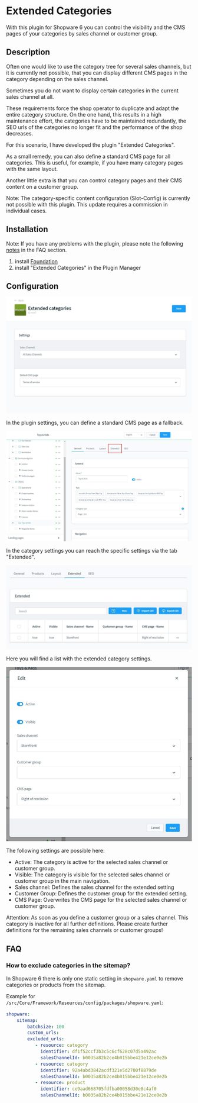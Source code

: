 # Extended Categories

With this plugin for Shopware 6 you can control the visibility and the CMS pages of your categories
by sales channel or customer group.

## Description

Often one would like to use the category tree for several sales channels, but it is currently not possible,
that you can display different CMS pages in the category depending on the sales channel.

Sometimes you do not want to display certain categories in the current sales channel at all.

These requirements force the shop operator to duplicate and adapt the entire category structure.
On the one hand, this results in a high maintenance effort, the categories have to be maintained redundantly,
the SEO urls of the categories no longer fit and the performance of the shop decreases.

For this scenario, I have developed the plugin "Extended Categories".

As a small remedy, you can also define a standard CMS page for all categories. This is
useful, for example, if you have many category pages with the same layout.

Another little extra is that you can control category pages and their CMS content on a customer group.

Note: The category-specific content configuration (Slot-Config) is currently not
possible with this plugin. This update requires a commission in individual cases.

## Installation

Note: If you have any problems with the plugin, please note
the following [notes](../) in the FAQ section.

1. install
   [Foundation](../MoorlFoundation/index.md)
2. install "Extended Categories" in the Plugin Manager

## Configuration

![](images/ec-01.jpg)

In the plugin settings, you can define a standard CMS page as a fallback.

![](images/ec-02.jpg)

In the category settings you can reach the specific settings via the tab "Extended".

![](images/ec-03.jpg)

Here you will find a list with the extended category settings.

![](images/ec-04.jpg)

The following settings are possible here:

- Active: The category is active for the selected sales channel or customer group.
- Visible: The category is visible for the selected sales channel or customer group in the main navigation.
- Sales channel: Defines the sales channel for the extended setting
- Customer Group: Defines the customer group for the extended setting.
- CMS Page: Overwrites the CMS page for the selected sales channel or customer group.

Attention: As soon as you define a customer group or a sales channel. This category is
inactive for all further definitions. Please create further definitions for the remaining sales channels
or customer groups!

## FAQ

### How to exclude categories in the sitemap?

In Shopware 6 there is only one static setting in `shopware.yaml` to remove categories or products from the sitemap.

Example for `/src/Core/Framework/Resources/config/packages/shopware.yaml`:

```YAML
shopware:
    sitemap:
        batchsize: 100
        custom_urls:
        excluded_urls:
           - resource: category
             identifier: df1f52ccf3b3c5c6cf628c07d5a492ac
             salesChannelId: b0035a82b2ce4b015bbe421e12ce0e2b
           - resource: category
             identifier: 92a4abd3842acdf321e5d2700f8879de
             salesChannelId: b0035a82b2ce4b015bbe421e12ce0e2b
           - resource: product
             identifier: ce9aad668705fdfba00058d30e8c4af0
             salesChannelId: b0035a82b2ce4b015bbe421e12ce0e2b
```
